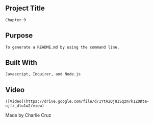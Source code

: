 ## Project Title
    Chapter 9

## Purpose
    To generate a README.md by using the command line.

## Built With
    Javascript, Inquirer, and Node.js

## Video
    ![Video](https://drive.google.com/file/d/1YtA2Qj8ISqzm7k1ZODte-njfz_dlu1w2/view)

Made by Charlie Cruz
